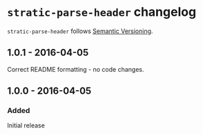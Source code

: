 # `stratic-parse-header` changelog

`stratic-parse-header` follows [Semantic Versioning][1].

## 1.0.1 - 2016-04-05

Correct README formatting - no code changes.

## 1.0.0 - 2016-04-05

### Added

Initial release

 [1]: http://semver.org/
